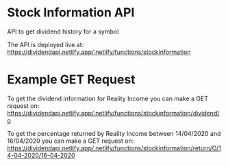 # Stock Information API
API to get dividend history for a symbol

The API is deployed live at: https://dividendapi.netlify.app/.netlify/functions/stockinformation

# Example GET Request
To get the dividend information for Reality Income you can make a GET request on: 
https://dividendapi.netlify.app/.netlify/functions/stockinformation/dividend/o

To get the percentage returned by Reality Income between 14/04/2020 and 16/04/2020 you can make a GET request on:
https://dividendapi.netlify.app/.netlify/functions/stockinformation/return/O/14-04-2020/16-04-2020